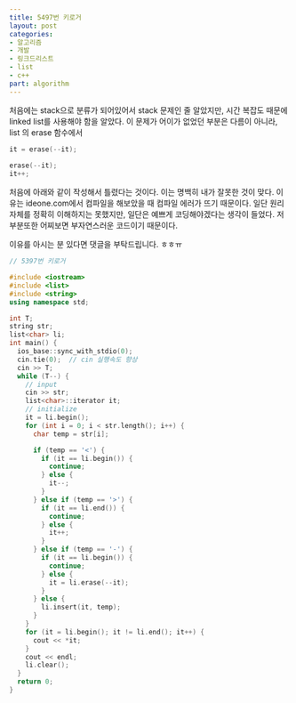 ```yaml
---
title: 5497번 키로거
layout: post
categories:
- 알고리즘
- 개발
- 링크드리스트
- list
- c++
part: algorithm
---
```


처음에는 stack으로 분류가 되어있어서 stack 문제인 줄 알았지만, 시간 복잡도 때문에 linked list를 사용해야 함을 알았다. 이 문제가 어이가 없었던 부분은 다름이 아니라, list 의 erase 함수에서 

```c++
it = erase(--it);
  
erase(--it);
it++;
```

처음에 아래와 같이 작성해서 틀렸다는 것이다.  이는 명백히 내가 잘못한 것이 맞다. 이유는 ideone.com에서 컴파일을 해보았을 때 컴파일 에러가 뜨기 때문이다. 일단 원리 자체를 정확히 이해하지는 못했지만, 일단은 예쁘게 코딩해야겠다는 생각이 들었다. 저 부분또한 어찌보면 부자연스러운 코드이기 때문이다. 

이유를 아시는 분 있다면 댓글을 부탁드립니다. ㅎㅎㅠ

```c++
// 5397번 키로거

#include <iostream>
#include <list>
#include <string>
using namespace std;

int T;
string str;
list<char> li;
int main() {
  ios_base::sync_with_stdio(0);
  cin.tie(0);  // cin 실행속도 향상
  cin >> T;
  while (T--) {
    // input
    cin >> str;
    list<char>::iterator it;
    // initialize
    it = li.begin();
    for (int i = 0; i < str.length(); i++) {
      char temp = str[i];

      if (temp == '<') {
        if (it == li.begin()) {
          continue;
        } else {
          it--;
        }
      } else if (temp == '>') {
        if (it == li.end()) {
          continue;
        } else {
          it++;
        }
      } else if (temp == '-') {
        if (it == li.begin()) {
          continue;
        } else {
          it = li.erase(--it);
        }
      } else {
        li.insert(it, temp);
      }
    }
    for (it = li.begin(); it != li.end(); it++) {
      cout << *it;
    }
    cout << endl;
    li.clear();
  }
  return 0;
}

```
